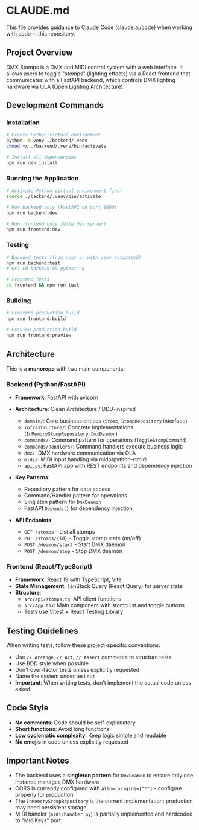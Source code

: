 # CLAUDE.md

This file provides guidance to Claude Code (claude.ai/code) when working with code in this repository.

## Project Overview

DMX Stomps is a DMX and MIDI control system with a web interface. It allows users to toggle "stomps" (lighting effects) via a React frontend that communicates with a FastAPI backend, which controls DMX lighting hardware via OLA (Open Lighting Architecture).

## Development Commands

### Installation
```bash
# Create Python virtual environment
python -m venv ./backend/.venv
chmod +x ./backend/.venv/bin/activate

# Install all dependencies
npm run dev:install
```

### Running the Application
```bash
# Activate Python virtual environment first
source ./backend/.venv/bin/activate

# Run backend only (FastAPI on port 8000)
npm run backend:dev

# Run frontend only (Vite dev server)
npm run frontend:dev
```

### Testing
```bash
# Backend tests (from root or with venv activated)
npm run backend:test
# Or: cd backend && pytest -q

# Frontend tests
cd frontend && npm run test
```

### Building
```bash
# Frontend production build
npm run frontend:build

# Preview production build
npm run frontend:preview
```

## Architecture

This is a **monorepo** with two main components:

### Backend (Python/FastAPI)
- **Framework**: FastAPI with uvicorn
- **Architecture**: Clean Architecture / DDD-inspired
  - `domain/`: Core business entities (`Stomp`, `StompRepository` interface)
  - `infrastructure/`: Concrete implementations (`InMemoryStompRepository`, `DmxDeamon`)
  - `commands/`: Command pattern for operations (`ToggleStompCommand`)
  - `commands/handlers/`: Command handlers execute business logic
  - `dmx/`: DMX hardware communication via OLA
  - `midi/`: MIDI input handling via mido/python-rtmidi
  - `api.py`: FastAPI app with REST endpoints and dependency injection

- **Key Patterns**:
  - Repository pattern for data access
  - Command/Handler pattern for operations
  - Singleton pattern for `DmxDeamon`
  - FastAPI `Depends()` for dependency injection

- **API Endpoints**:
  - `GET /stomps` - List all stomps
  - `PUT /stomps/{id}` - Toggle stomp state (on/off)
  - `POST /deamon/start` - Start DMX daemon
  - `POST /deamon/stop` - Stop DMX daemon

### Frontend (React/TypeScript)
- **Framework**: React 19 with TypeScript, Vite
- **State Management**: TanStack Query (React Query) for server state
- **Structure**:
  - `src/api/stomps.ts`: API client functions
  - `src/App.tsx`: Main component with stomp list and toggle buttons
  - Tests use Vitest + React Testing Library

## Testing Guidelines

When writing tests, follow these project-specific conventions:
- Use `// Arrange`, `// Act`, `// Assert` comments to structure tests
- Use BDD style when possible
- Don't over-factor tests unless explicitly requested
- Name the system under test `sut`
- **Important**: When writing tests, don't implement the actual code unless asked

## Code Style

- **No comments**: Code should be self-explanatory
- **Short functions**: Avoid long functions
- **Low cyclomatic complexity**: Keep logic simple and readable
- **No emojis** in code unless explicitly requested

## Important Notes

- The backend uses a **singleton pattern** for `DmxDeamon` to ensure only one instance manages DMX hardware
- CORS is currently configured with `allow_origins=["*"]` - configure properly for production
- The `InMemoryStompRepository` is the current implementation; production may need persistent storage
- MIDI handler (`midi/handler.py`) is partially implemented and hardcoded to "MidiKeys" port
